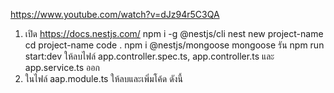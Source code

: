https://www.youtube.com/watch?v=dJz94r5C3QA

1. เปิด https://docs.nestjs.com/
   npm i -g @nestjs/cli
   nest new project-name
   cd project-name
   code .
   npm i @nestjs/mongoose mongoose
   รัน npm run start:dev
   ให้ลบไฟล์ app.controller.spec.ts, app.controller.ts และ app.service.ts ออก
2. ในไฟล์ aap.module.ts ให้ลบและเพิ่มโค้ด ดังนี้
